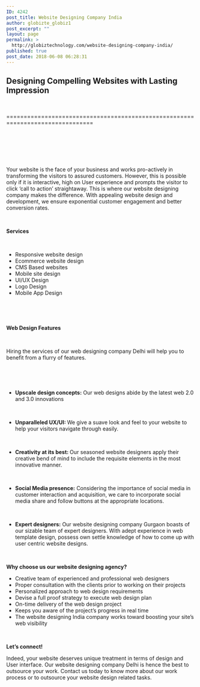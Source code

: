 ```yaml
---
ID: 4242
post_title: Website Designing Company India
author: globizte_globiz1
post_excerpt: ""
layout: page
permalink: >
  http://globiztechnology.com/website-designing-company-india/
published: true
post_date: 2018-06-08 06:28:31
---
```

<h2>Designing Compelling Websites with Lasting Impression</h2>
&nbsp;

===============================================================================

&nbsp;

&nbsp;

&nbsp;

Your website is the face of your business and works pro-actively in transforming the visitors to assured customers. However, this is possible only if it is interactive, high on User experience and prompts the visitor to click ‘call to action’ straightaway. This is where our website designing company makes the difference. With appealing website design and development, we ensure exponential customer engagement and better conversion rates.

&nbsp;

<strong>Services</strong>

&nbsp;
<ul>
 	<li>Responsive website design</li>
 	<li>Ecommerce website design</li>
 	<li>CMS Based websites</li>
 	<li>Mobile site design</li>
 	<li>UI/UX Design</li>
 	<li>Logo Design</li>
 	<li>Mobile App Design</li>
</ul>
&nbsp;

&nbsp;

<strong>Web Design Features</strong>

&nbsp;

Hiring the services of our web designing company Delhi will help you to benefit from a flurry of features.

&nbsp;

&nbsp;
<ul>
 	<li><strong>Upscale design concepts:</strong> Our web designs abide by the latest web 2.0 and 3.0 innovations</li>
</ul>
&nbsp;
<ul>
 	<li><strong>Unparalleled UX/UI: </strong>We give a suave look and feel to your website to help your visitors navigate through easily.</li>
</ul>
&nbsp;
<ul>
 	<li><strong>Creativity at its best: </strong>Our seasoned website designers apply their creative bend of mind to include the requisite elements in the most innovative manner.</li>
</ul>
&nbsp;
<ul>
 	<li><strong>Social Media presence:</strong> Considering the importance of social media in customer interaction and acquisition, we care to incorporate social media share and follow buttons at the appropriate locations.</li>
</ul>
&nbsp;
<ul>
 	<li><strong>Expert designers:</strong> Our website designing company Gurgaon boasts of our sizable team of expert designers. With adept experience in web template design, possess own settle knowledge of how to come up with user centric website designs.</li>
</ul>
&nbsp;

<strong>Why choose us our website designing agency?</strong>
<ul>
 	<li>Creative team of experienced and professional web designers</li>
 	<li>Proper consultation with the clients prior to working on their projects</li>
 	<li>Personalized approach to web design requirements</li>
 	<li>Devise a full proof strategy to execute web design plan</li>
 	<li>On-time delivery of the web design project</li>
 	<li>Keeps you aware of the project’s progress in real time</li>
 	<li>The website designing India company works toward boosting your site’s web visibility</li>
</ul>
&nbsp;

<strong>Let’s connect!</strong>

Indeed, your website deserves unique treatment in terms of design and User interface. Our website designing company Delhi is hence the best to outsource your work. Contact us today to know more about our work process or to outsource your website design related tasks.